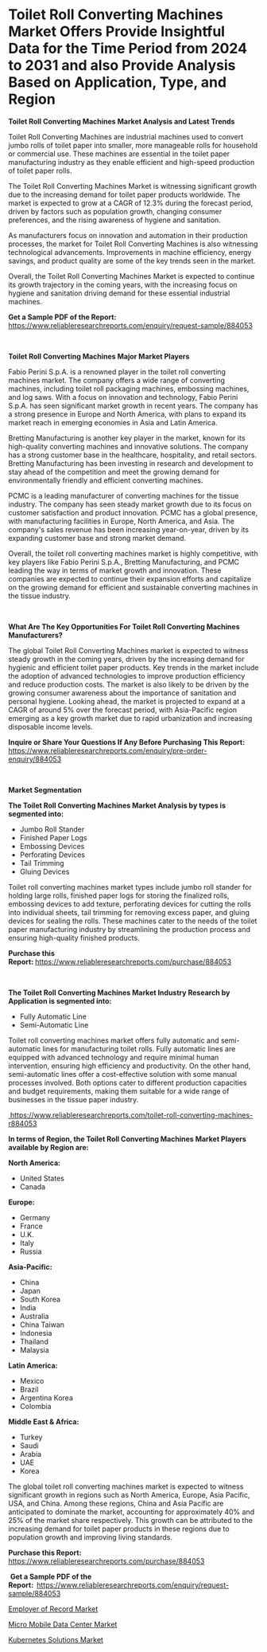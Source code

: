 <p><h1>Toilet Roll Converting Machines Market Offers Provide Insightful Data for the Time Period from 2024 to 2031 and also Provide Analysis Based on Application, Type, and Region</h1></p><p><strong>Toilet Roll Converting Machines Market Analysis and Latest Trends</strong></p>
<p><p>Toilet Roll Converting Machines are industrial machines used to convert jumbo rolls of toilet paper into smaller, more manageable rolls for household or commercial use. These machines are essential in the toilet paper manufacturing industry as they enable efficient and high-speed production of toilet paper rolls.</p><p>The Toilet Roll Converting Machines Market is witnessing significant growth due to the increasing demand for toilet paper products worldwide. The market is expected to grow at a CAGR of 12.3% during the forecast period, driven by factors such as population growth, changing consumer preferences, and the rising awareness of hygiene and sanitation.</p><p>As manufacturers focus on innovation and automation in their production processes, the market for Toilet Roll Converting Machines is also witnessing technological advancements. Improvements in machine efficiency, energy savings, and product quality are some of the key trends seen in the market.</p><p>Overall, the Toilet Roll Converting Machines Market is expected to continue its growth trajectory in the coming years, with the increasing focus on hygiene and sanitation driving demand for these essential industrial machines.</p></p>
<p><strong>Get a Sample PDF of the Report:&nbsp;</strong> <a href="https://www.reliableresearchreports.com/enquiry/request-sample/884053">https://www.reliableresearchreports.com/enquiry/request-sample/884053</a></p>
<p>&nbsp;</p>
<p><strong>Toilet Roll Converting Machines Major Market Players</strong></p>
<p><p>Fabio Perini S.p.A. is a renowned player in the toilet roll converting machines market. The company offers a wide range of converting machines, including toilet roll packaging machines, embossing machines, and log saws. With a focus on innovation and technology, Fabio Perini S.p.A. has seen significant market growth in recent years. The company has a strong presence in Europe and North America, with plans to expand its market reach in emerging economies in Asia and Latin America.</p><p>Bretting Manufacturing is another key player in the market, known for its high-quality converting machines and innovative solutions. The company has a strong customer base in the healthcare, hospitality, and retail sectors. Bretting Manufacturing has been investing in research and development to stay ahead of the competition and meet the growing demand for environmentally friendly and efficient converting machines.</p><p>PCMC is a leading manufacturer of converting machines for the tissue industry. The company has seen steady market growth due to its focus on customer satisfaction and product innovation. PCMC has a global presence, with manufacturing facilities in Europe, North America, and Asia. The company's sales revenue has been increasing year-on-year, driven by its expanding customer base and strong market demand.</p><p>Overall, the toilet roll converting machines market is highly competitive, with key players like Fabio Perini S.p.A., Bretting Manufacturing, and PCMC leading the way in terms of market growth and innovation. These companies are expected to continue their expansion efforts and capitalize on the growing demand for efficient and sustainable converting machines in the tissue industry.</p></p>
<p>&nbsp;</p>
<p><strong>What Are The Key Opportunities For Toilet Roll Converting Machines Manufacturers?</strong></p>
<p><p>The global Toilet Roll Converting Machines market is expected to witness steady growth in the coming years, driven by the increasing demand for hygienic and efficient toilet paper products. Key trends in the market include the adoption of advanced technologies to improve production efficiency and reduce production costs. The market is also likely to be driven by the growing consumer awareness about the importance of sanitation and personal hygiene. Looking ahead, the market is projected to expand at a CAGR of around 5% over the forecast period, with Asia-Pacific region emerging as a key growth market due to rapid urbanization and increasing disposable income levels.</p></p>
<p><strong>Inquire or Share Your Questions If Any Before Purchasing This Report:</strong> <a href="https://www.reliableresearchreports.com/enquiry/pre-order-enquiry/884053">https://www.reliableresearchreports.com/enquiry/pre-order-enquiry/884053</a></p>
<p>&nbsp;</p>
<p><strong>Market Segmentation</strong></p>
<p><strong>The Toilet Roll Converting Machines Market Analysis by types is segmented into:</strong></p>
<p><ul><li>Jumbo Roll Stander</li><li>Finished Paper Logs</li><li>Embossing Devices</li><li>Perforating Devices</li><li>Tail Trimming</li><li>Gluing Devices</li></ul></p>
<p><p>Toilet roll converting machines market types include jumbo roll stander for holding large rolls, finished paper logs for storing the finalized rolls, embossing devices to add texture, perforating devices for cutting the rolls into individual sheets, tail trimming for removing excess paper, and gluing devices for sealing the rolls. These machines cater to the needs of the toilet paper manufacturing industry by streamlining the production process and ensuring high-quality finished products.</p></p>
<p><strong>Purchase this Report:&nbsp;</strong><a href="https://www.reliableresearchreports.com/purchase/884053">https://www.reliableresearchreports.com/purchase/884053</a></p>
<p>&nbsp;</p>
<p><strong>The Toilet Roll Converting Machines Market Industry Research by Application is segmented into:</strong></p>
<p><ul><li>Fully Automatic Line</li><li>Semi-Automatic Line</li></ul></p>
<p><p>Toilet roll converting machines market offers fully automatic and semi-automatic lines for manufacturing toilet rolls. Fully automatic lines are equipped with advanced technology and require minimal human intervention, ensuring high efficiency and productivity. On the other hand, semi-automatic lines offer a cost-effective solution with some manual processes involved. Both options cater to different production capacities and budget requirements, making them suitable for a wide range of businesses in the tissue paper industry.</p></p>
<p><a href="https://www.reliableresearchreports.com/toilet-roll-converting-machines-r884053">&nbsp;https://www.reliableresearchreports.com/toilet-roll-converting-machines-r884053</a></p>
<p><strong>In terms of Region, the Toilet Roll Converting Machines Market Players available by Region are:</strong></p>
<p>
    <p> <strong> North America: </strong>
        <ul>
            <li>United States</li>
            <li>Canada</li>
        </ul>
        </p> 
    <p> <strong> Europe: </strong>
        <ul>
            <li>Germany</li>
            <li>France</li>
            <li>U.K.</li>
            <li>Italy</li>
            <li>Russia</li>
        </ul>
        </p> 
    <p> <strong> Asia-Pacific: </strong>
        <ul>
            <li>China</li>
            <li>Japan</li>
            <li>South Korea</li>
            <li>India</li>
            <li>Australia</li>
            <li>China Taiwan</li>
            <li>Indonesia</li>
            <li>Thailand</li>
            <li>Malaysia</li>
        </ul>
        </p> 
    <p> <strong> Latin America: </strong>
        <ul>
            <li>Mexico</li>
            <li>Brazil</li>
            <li>Argentina Korea</li>
            <li>Colombia</li>
        </ul>
        </p> 
    <p> <strong> Middle East & Africa: </strong>
        <ul>
            <li>Turkey</li>
            <li>Saudi</li>
            <li>Arabia</li>
            <li>UAE</li>
            <li>Korea</li>
        </ul>
    </p>
    </p>
<p><p>The global toilet roll converting machines market is expected to witness significant growth in regions such as North America, Europe, Asia Pacific, USA, and China. Among these regions, China and Asia Pacific are anticipated to dominate the market, accounting for approximately 40% and 25% of the market share respectively. This growth can be attributed to the increasing demand for toilet paper products in these regions due to population growth and improving living standards.</p></p>
<p><strong>Purchase this Report: </strong><a href="https://www.reliableresearchreports.com/purchase/884053">https://www.reliableresearchreports.com/purchase/884053</a></p>
<p>&nbsp;<strong>Get a Sample PDF of the Report:&nbsp;&nbsp;</strong><a href="https://www.reliableresearchreports.com/enquiry/request-sample/884053">https://www.reliableresearchreports.com/enquiry/request-sample/884053</a></p>
<p><strong></strong></p>
<p><p><a href="https://adventurous-uranium-ef9.notion.site/Employer-of-Record-Market-Competitive-Analysis-Market-Trends-and-Forecast-to-2031-0e5cb1d7a6ce4d94b97fdc5a4a161586">Employer of Record Market</a></p><p><a href="https://thundering-castanet-c65.notion.site/Micro-Mobile-Data-Center-Market-Share-Evolution-and-Market-Growth-Trends-2024-2031-b38dfd25ca0e4f82b5bf337b37d887da">Micro Mobile Data Center Market</a></p><p><a href="https://bubble-tree-ea4.notion.site/Kubernetes-Solutions-Market-Analysis-and-Sze-Forecasted-for-period-from-2024-to-2031-f3571576d38b4e8e8d4a9d4ffb7aed1f">Kubernetes Solutions Market</a></p></p>